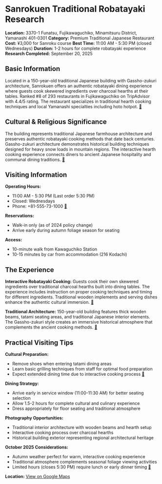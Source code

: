 # Sanrokuen Traditional Robatayaki Research

**Location:** 3370-1 Funatsu, Fujikawaguchiko, Minamitsuru District, Yamanashi 401-0301
**Category:** Premium Traditional Japanese Restaurant
**Cost:** ¥3,000 for Sanroku course
**Best Time:** 11:00 AM - 5:30 PM (closed Wednesdays)
**Duration:** 1-2 hours for complete robatayaki experience
**Research Completed:** September 20, 2025

## Basic Information

Located in a 150-year-old traditional Japanese building with Gassho-zukuri architecture, Sanrokuen offers an authentic robatayaki dining experience where guests cook skewered ingredients over charcoal hearths at their tables. Ranked #8 of 293 restaurants in Fujikawaguchiko on TripAdvisor with 4.4/5 rating. The restaurant specializes in traditional hearth cooking techniques and local Yamanashi specialties including hoto hotpot. [🔗](https://www.tripadvisor.com/Restaurant_Review-g1165976-d1703726-Reviews-Sanrokuen-Fujikawaguchiko_machi_Minamitsuru_gun_Yamanashi_Prefecture_Koshinetsu_.html)

## Cultural & Religious Significance

The building represents traditional Japanese farmhouse architecture and preserves authentic robatayaki cooking methods that date back centuries. Gassho-zukuri architecture demonstrates historical building techniques designed for heavy snow loads in mountain regions. The interactive hearth cooking experience connects diners to ancient Japanese hospitality and communal dining traditions. [🔗](https://www.byfood.com/restaurant/sanrokuen-1660)

## Visiting Information

**Operating Hours:**
- 11:00 AM - 5:30 PM (Last order 5:30 PM)
- Closed: Wednesdays
- Phone: +81-555-73-1000 [🔗](https://www.byfood.com/restaurant/sanrokuen-1660)

**Reservations:**
- Walk-in only (as of 2024 policy change)
- Arrive early during autumn foliage season for seating

**Access:**
- 10-minute walk from Kawaguchiko Station
- 10-15 minutes by car from accommodation (216 Kodachi)

## The Experience

**Interactive Robatayaki Cooking:** Guests cook their own skewered ingredients over traditional charcoal hearths built into dining tables. The experience includes instruction on proper cooking techniques and timing for different ingredients. Traditional wooden implements and serving dishes enhance the authentic cultural immersion. [🔗](https://www.tripadvisor.com/Restaurant_Review-g1165976-d1703726-Reviews-Sanrokuen-Fujikawaguchiko_machi_Minamitsuru_gun_Yamanashi_Prefecture_Koshinetsu_.html)

**Traditional Architecture:** 150-year-old building features thick wooden beams, tatami seating areas, and traditional Japanese interior elements. The Gassho-zukuri style creates an immersive historical atmosphere that complements the ancient cooking methods. [🔗](https://www.byfood.com/restaurant/sanrokuen-1660)

## Practical Visiting Tips

**Cultural Preparation:**
- Remove shoes when entering tatami dining areas
- Learn basic grilling techniques from staff for optimal food preparation
- Expect extended dining time due to interactive cooking process [🔗](https://www.byfood.com/restaurant/sanrokuen-1660)

**Dining Strategy:**
- Arrive early in service window (11:00-11:30 AM) for better seating selection
- Allow 1.5-2 hours for complete cultural and culinary experience
- Dress appropriately for floor seating and traditional atmosphere

**Photography Opportunities:**
- Traditional interior architecture with wooden beams and hearth setup
- Interactive cooking process over charcoal hearths
- Historical building exterior representing regional architectural heritage

**October 2025 Considerations:**
- Autumn weather perfect for warm, interactive cooking experience
- Traditional atmosphere complements seasonal foliage viewing activities
- Limited hours (closes 5:30 PM) require lunch or early dinner timing [🔗](https://www.tripadvisor.com/Restaurant_Review-g1165976-d1703726-Reviews-Sanrokuen-Fujikawaguchiko_machi_Minamitsuru_gun_Yamanashi_Prefecture_Koshinetsu_.html)

**Location:** [View on Google Maps](https://maps.google.com/maps?q=3370-1+Funatsu,+Fujikawaguchiko,+Yamanashi+401-0301)